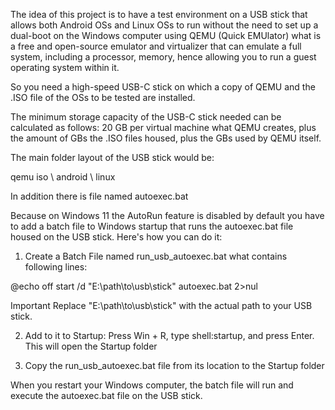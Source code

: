 The idea of this project is to have a test environment on a USB stick that allows both Android OSs and Linux OSs to run without the need to set up a dual-boot on the Windows computer using QEMU (Quick EMUlator) what is a free and open-source emulator and virtualizer that can emulate a full system, including a processor, memory, hence allowing you to run a guest operating system within it.

So you need a high-speed USB-C stick on which a copy of QEMU and the .ISO file of the OSs to be tested are installed.

The minimum storage capacity of the USB-C stick needed can be calculated as follows: 20 GB per virtual machine what QEMU creates, plus the amount of GBs the .ISO files housed, plus the GBs used by QEMU itself.

The main folder layout of the USB stick would be:

qemu
iso
	\ android
	\ linux

In addition there is file named autoexec.bat

Because on Windows 11 the AutoRun feature is disabled by default you have to add a batch file to Windows startup that runs the autoexec.bat file housed on the USB stick. Here's how you can do it:

1. Create a Batch File named run_usb_autoexec.bat what contains following lines:

@echo off
start /d "E:\path\to\usb\stick" autoexec.bat 2>nul

Important
Replace "E:\path\to\usb\stick" with the actual path to your USB stick.

2. Add to it to Startup: Press Win + R, type shell:startup, and press Enter. This will open the Startup folder

3. Copy the run_usb_autoexec.bat file from its location to the Startup folder


When you restart your Windows computer, the batch file will run and execute the autoexec.bat file on the USB stick.
